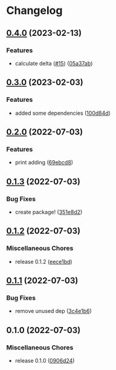 # Changelog

## [0.4.0](https://github.com/rcoops/birthdayculator-python/compare/v0.3.0...v0.4.0) (2023-02-13)


### Features

* calculate delta ([#15](https://github.com/rcoops/birthdayculator-python/issues/15)) ([05a37ab](https://github.com/rcoops/birthdayculator-python/commit/05a37aba79619bcf18e72c757bf13bc4b812661d))

## [0.3.0](https://github.com/rcoops/birthdayculator-python/compare/v0.2.0...v0.3.0) (2023-02-03)


### Features

* added some dependencies ([100d84d](https://github.com/rcoops/birthdayculator-python/commit/100d84d6a24faed39329b5235963aa3baa729ac9))

## [0.2.0](https://github.com/rcoops/birthdayculator-python/compare/v0.1.3...v0.2.0) (2022-07-03)


### Features

* print adding ([69ebcd8](https://github.com/rcoops/birthdayculator-python/commit/69ebcd83d10c14060c5a635010b45b48c5a47359))

## [0.1.3](https://github.com/rcoops/birthdayculator-python/compare/v0.1.2...v0.1.3) (2022-07-03)


### Bug Fixes

* create package! ([351e8d2](https://github.com/rcoops/birthdayculator-python/commit/351e8d2c051d3ead28b71f8f3e268f7b15d15445))

## [0.1.2](https://github.com/rcoops/birthdayculator-python/compare/v0.1.1...v0.1.2) (2022-07-03)


### Miscellaneous Chores

* release 0.1.2 ([eece1bd](https://github.com/rcoops/birthdayculator-python/commit/eece1bd6012e2d26e7ec1a6b9af31bf6ee7f1d54))

## [0.1.1](https://github.com/rcoops/birthdayculator-python/compare/v0.1.0...v0.1.1) (2022-07-03)


### Bug Fixes

* remove unused dep ([3c4e1b6](https://github.com/rcoops/birthdayculator-python/commit/3c4e1b66b93b2dcce36ec2428b2c1091efe623ae))

## 0.1.0 (2022-07-03)


### Miscellaneous Chores

* release 0.1.0 ([0906d24](https://github.com/rcoops/birthdayculator-python/commit/0906d24812d27bd8b1deb64b7d5d2d16ea34b5da))

